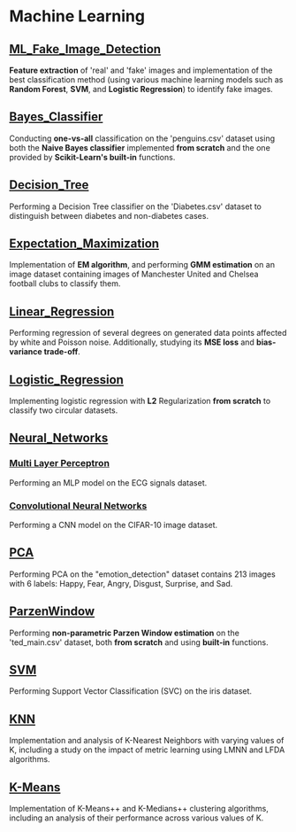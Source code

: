 # Machine Learning
## [ML_Fake_Image_Detection](https://github.com/fardinabbasi/ML_Fake_Image_Detection)
**Feature extraction** of 'real' and 'fake' images and implementation of the best classification method (using various machine learning models such as **Random Forest**, **SVM**, and **Logistic Regression**) to identify fake images.
## [Bayes_Classifier](https://github.com/fardinabbasi/Bayes_Classifier)
Conducting **one-vs-all** classification on the 'penguins.csv' dataset using both the **Naive Bayes classifier** implemented **from scratch** and the one provided by **Scikit-Learn's built-in** functions.
## [Decision_Tree](https://github.com/fardinabbasi/Decision_Tree)
Performing a Decision Tree classifier on the 'Diabetes.csv' dataset to distinguish between diabetes and non-diabetes cases.
## [Expectation_Maximization](https://github.com/fardinabbasi/Expectation_Maximization)
Implementation of **EM algorithm**, and performing **GMM estimation** on an image dataset containing images of Manchester United and Chelsea football clubs to classify them.
## [Linear_Regression](https://github.com/fardinabbasi/Linear_Regression)
Performing regression of several degrees on generated data points affected by white and Poisson noise. Additionally, studying its **MSE loss** and **bias-variance trade-off**.
## [Logistic_Regression](https://github.com/fardinabbasi/Logistic_Regression)
Implementing logistic regression with **L2** Regularization **from scratch** to classify two circular datasets.
## [Neural_Networks](https://github.com/fardinabbasi/Neural_Network)
### [Multi Layer Perceptron](https://github.com/fardinabbasi/Neural_Networks/tree/main/MLP)
Performing an MLP model on the ECG signals dataset.
### [Convolutional Neural Networks](https://github.com/fardinabbasi/Neural_Networks/tree/main/CNN)
Performing a CNN model on the CIFAR-10 image dataset.
## [PCA](https://github.com/fardinabbasi/PCA)
Performing PCA on the "emotion_detection" dataset contains 213 images with 6 labels: Happy, Fear, Angry, Disgust, Surprise, and Sad.
## [ParzenWindow](https://github.com/fardinabbasi/ParzenWindow)
Performing **non-parametric Parzen Window estimation** on the 'ted_main.csv' dataset, both **from scratch** and using **built-in** functions.
## [SVM](https://github.com/fardinabbasi/SVM)
Performing Support Vector Classification (SVC) on the iris dataset.
## [KNN](https://github.com/fardinabbasi/KNN)
Implementation and analysis of K-Nearest Neighbors with varying values of K, including a study on the impact of metric learning using LMNN and LFDA algorithms.
## [K-Means](https://github.com/fardinabbasi/K_means)
Implementation of K-Means++ and K-Medians++ clustering algorithms, including an analysis of their performance across various values of K.
